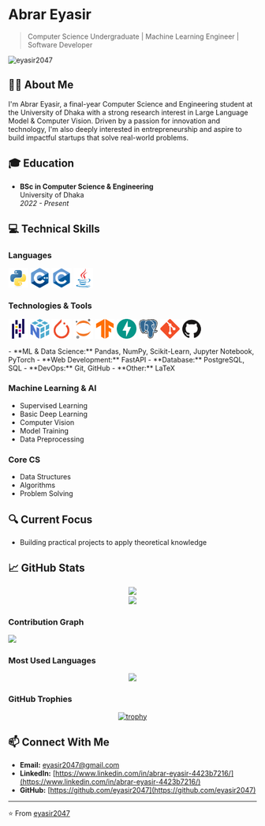 # Abrar Eyasir
> Computer Science Undergraduate | Machine Learning Engineer | Software Developer

<p align="left">
  <img src="https://komarev.com/ghpvc/?username=eyasir2047&label=Profile%20views&color=0e75b6&style=flat" alt="eyasir2047" />
</p>

## 👨‍💻 About Me
I'm Abrar Eyasir, a final-year Computer Science and Engineering student at the University of Dhaka with a strong research interest in Large Language Model & Computer Vision. Driven by a passion for innovation and technology, I'm also deeply interested in entrepreneurship and aspire to build impactful startups that solve real-world problems.

## 🎓 Education
- **BSc in Computer Science & Engineering**  
  University of Dhaka  
  *2022 - Present*

## 💻 Technical Skills
### Languages
<p align="left">
  <img src="https://raw.githubusercontent.com/devicons/devicon/master/icons/python/python-original.svg" alt="python" width="40" height="40"/>
  <img src="https://raw.githubusercontent.com/devicons/devicon/master/icons/cplusplus/cplusplus-original.svg" alt="c++" width="40" height="40"/>
  <img src="https://raw.githubusercontent.com/devicons/devicon/master/icons/c/c-original.svg" alt="c" width="40" height="40"/>
  <img src="https://raw.githubusercontent.com/devicons/devicon/master/icons/java/java-original.svg" alt="java" width="40" height="40"/>
</p>

### Technologies & Tools
<p align="left">
  <!-- ML & Data Science -->
  <img src="https://raw.githubusercontent.com/devicons/devicon/master/icons/pandas/pandas-original.svg" alt="pandas" width="40" height="40"/>
  <img src="https://raw.githubusercontent.com/devicons/devicon/master/icons/numpy/numpy-original.svg" alt="numpy" width="40" height="40"/>
  <img src="https://raw.githubusercontent.com/devicons/devicon/master/icons/pytorch/pytorch-original.svg" alt="pytorch" width="40" height="40"/>
  <img src="https://raw.githubusercontent.com/devicons/devicon/master/icons/jupyter/jupyter-original.svg" alt="jupyter" width="40" height="40"/>
  <img src="https://raw.githubusercontent.com/devicons/devicon/master/icons/tensorflow/tensorflow-original.svg" alt="tensorflow" width="40" height="40"/>
  <!-- Web Development -->
  <img src="https://raw.githubusercontent.com/devicons/devicon/master/icons/fastapi/fastapi-original.svg" alt="fastapi" width="40" height="40"/>
  <!-- Database -->
  <img src="https://raw.githubusercontent.com/devicons/devicon/master/icons/postgresql/postgresql-original.svg" alt="postgresql" width="40" height="40"/>
  <!-- DevOps -->
  <img src="https://raw.githubusercontent.com/devicons/devicon/master/icons/git/git-original.svg" alt="git" width="40" height="40"/>
  <img src="https://raw.githubusercontent.com/devicons/devicon/master/icons/github/github-original.svg" alt="github" width="40" height="40"/>
</p>
- **ML & Data Science:** Pandas, NumPy, Scikit-Learn, Jupyter Notebook, PyTorch 
- **Web Development:** FastAPI
- **Database:** PostgreSQL, SQL
- **DevOps:** Git, GitHub
- **Other:** LaTeX

### Machine Learning & AI
- Supervised Learning
- Basic Deep Learning
- Computer Vision 
- Model Training
- Data Preprocessing

### Core CS
- Data Structures
- Algorithms
- Problem Solving

## 🔍 Current Focus
- Building practical projects to apply theoretical knowledge

## 📈 GitHub Stats

<div align="center">
  <a href="https://github.com/eyasir2047">
    <img height="180em" src="https://github-readme-stats.vercel.app/api?username=eyasir2047&show_icons=true&theme=radical&include_all_commits=true&count_private=true"/>
  </a>
</div>

<div align="center">
  <a href="https://github.com/eyasir2047">
    <img height="180em" src="https://github-readme-streak-stats.herokuapp.com/?user=eyasir2047&theme=dark"/>
  </a>
</div>

### Contribution Graph
<a href="https://github.com/eyasir2047">
  <img src="https://github-profile-summary-cards.vercel.app/api/cards/profile-details?username=eyasir2047&theme=radical" />
</a>

### Most Used Languages
<div align="center">
  <a href="https://github.com/eyasir2047">
    <img height="180em" src="https://github-readme-stats.vercel.app/api/top-langs/?username=eyasir2047&layout=compact&langs_count=7&theme=radical"/>
  </a>
</div>

### GitHub Trophies
<p align="center">
  <a href="https://github.com/ryo-ma/github-profile-trophy">
    <img src="https://github-profile-trophy.vercel.app/?username=eyasir2047&theme=darkhub&row=1&column=6" alt="trophy" />
  </a>
</p>

## 📫 Connect With Me
- **Email:** [eyasir2047@gmail.com](mailto:eyasir2047@gmail.com)
- **LinkedIn:** [https://www.linkedin.com/in/abrar-eyasir-4423b7216/](https://www.linkedin.com/in/abrar-eyasir-4423b7216/)
- **GitHub:** [https://github.com/eyasir2047](https://github.com/eyasir2047)

---
⭐️ From [eyasir2047](https://github.com/eyasir2047)

